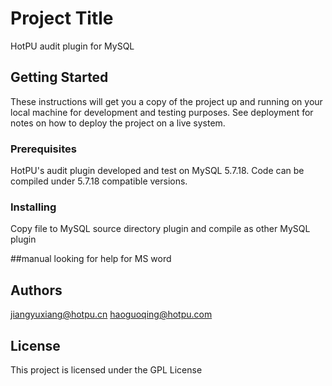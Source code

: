 # Project Title

HotPU audit plugin for MySQL

## Getting Started

These instructions will get you a copy of the project up and running on your local machine for development and testing purposes. See deployment for notes on how to deploy the project on a live system.

### Prerequisites

HotPU's audit plugin developed and test on MySQL 5.7.18. Code can be compiled under 5.7.18 compatible versions.

### Installing

Copy file to MySQL source directory plugin and compile as other MySQL plugin

##manual
looking for help for MS word

## Authors

jiangyuxiang@hotpu.cn
haoguoqing@hotpu.com

## License

This project is licensed under the GPL License

